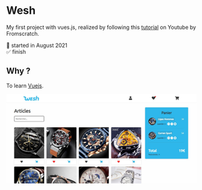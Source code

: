 # Wesh

My first project with vues.js, realized by following this [tutorial](https://www.youtube.com/watch?v=siy9ETx68NU) on Youtube by Fromscratch.  

📅 started in August 2021  
✅ finish

## Why ?

To learn [Vuejs](https://v3.vuejs.org/).  

<img src="https://github.com/frmi2018/vuejs/blob/main/wesh/Capture.JPG" width="960" height=auto>
